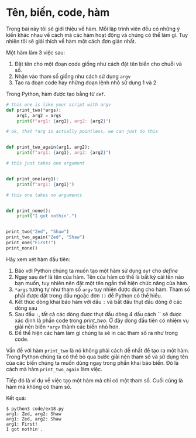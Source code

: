 # Tên, biến, code, hàm

Trong bài này tôi sẽ giới thiệu về hàm. Mỗi lập trình viên đều có những ý kiến khác nhau về cách mà các hàm hoạt động và chúng có thể làm gì. Tuy nhiên tôi sẽ giải thích về hàm một cách đơn giản nhất.

Một hàm làm 3 việc sau:

1. Đặt tên cho một đoạn code giống như cách đặt tên biến cho chuỗi và số.
2. Nhận vào tham số giống như cách sử dụng `argv`
3. Tạo ra đoạn code hay những đoạn lệnh nhỏ sử dụng 1 và 2

Trong Python, hàm được tạo bằng từ `def`.

```py
# this one is like your script with argv
def print_two(*args):
    arg1, arg2 = args
    print(f"arg1: {arg1}, arg2: {arg2}")

# ok, that *arg is actually pointless, we can just do this


def print_two_again(arg1, arg2):
    print(f"arg1: {arg1}, arg2: {arg2}")

# this just takes one argument


def print_one(arg1):
    print(f"arg1: {arg1}")

# this one takes no arguments


def print_none():
    print("I got nothin'.")


print_two("Zed", "Shaw")
print_two_again("Zed", "Shaw")
print_one("First!")
print_none()
```

Hãy xem xét hàm đầu tiên:

1. Báo với Python chúng ta muốn tạo một hàm sử dụng `def` cho _define_
2. Ngay sau `def` là tên của hàm. Tên của hàm có thể là bất kỳ cái tên nào bạn muốn, tuy nhiên nên đặt một tên ngắn thể hiện chức năng của hàm.
3. `*args` tương tự như tham số `argv` tuy nhiên được dùng cho hàm. Tham số phải được đặt trong dấu ngoặc đơn `()` để Python có thể hiểu.
4. Kết thúc dòng khai báo hàm với dấu `:` và bắt đầu thụt đầu dòng ở các dòng sau
5. Sau dấu `:`, tất cả các dòng được thụt đầu dòng 4 dấu cách `` sẽ được xác định là phần code trong _print_two_. Ở đây dòng đầu tiên có nhiệm vụ giải nén biến `*argv` thành các biến nhỏ hơn.
6. Để thể hiện các hàm làm gì chúng ta sẽ in các tham số ra như trong code.

Vấn đề với hàm `print_two` là nó không phải cách dễ nhất để tạo ra một hàm. Trong Python chúng ta có thể bỏ qua bước giải nén tham số và sử dụng tên của các biến chúng ta muốn dùng ngay trong phần khai báo biến. Đó là cách mà hàm `print_two_again` làm việc.

Tiếp đó là ví dụ về việc tạo một hàm mà chỉ có một tham số. Cuối cùng là hàm mà không có tham số.

Kết quả:

```
$ python3 code/ex18.py
arg1: Zed, arg2: Shaw
arg1: Zed, arg2: Shaw
arg1: First!
I got nothin'.
```
